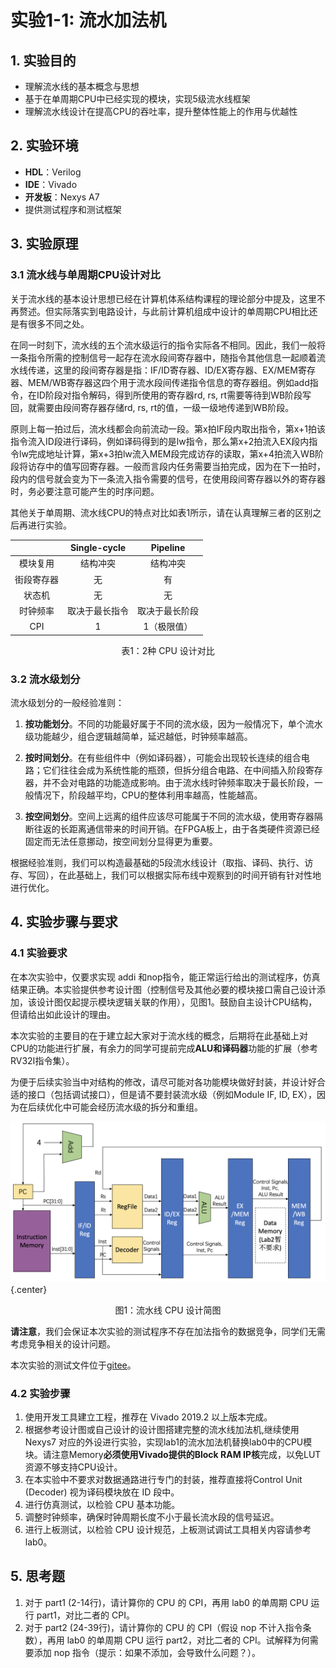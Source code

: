 # 实验1-1: 流水加法机

## 1. 实验目的

- 理解流水线的基本概念与思想
- 基于在单周期CPU中已经实现的模块，实现5级流水线框架
- 理解流水线设计在提高CPU的吞吐率，提升整体性能上的作用与优越性

## 2. 实验环境

- **HDL**：Verilog
- **IDE**：Vivado
- **开发板**：Nexys A7
- 提供测试程序和测试框架

## 3. 实验原理

### 3.1 流水线与单周期CPU设计对比

关于流水线的基本设计思想已经在计算机体系结构课程的理论部分中提及，这里不再赘述。但实际落实到电路设计，与此前计算机组成中设计的单周期CPU相比还是有很多不同之处。

在同一时刻下，流水线的五个流水级运行的指令实际各不相同。因此，我们一般将一条指令所需的控制信号一起存在流水段间寄存器中，随指令其他信息一起顺着流水线传递，这里的段间寄存器是指：IF/ID寄存器、ID/EX寄存器、EX/MEM寄存器、MEM/WB寄存器这四个用于流水段间传递指令信息的寄存器组。例如add指令，在ID阶段对指令解码，得到所使用的寄存器rd, rs, rt需要等待到WB阶段写回，就需要由段间寄存器存储rd, rs, rt的值，一级一级地传递到WB阶段。

原则上每一拍过后，流水线都会向前流动一段。第x拍IF段内取出指令，第x+1拍该指令流入ID段进行译码，例如译码得到的是lw指令，那么第x+2拍流入EX段内指令lw完成地址计算，第x+3拍lw流入MEM段完成访存的读取，第x+4拍流入WB阶段将访存中的值写回寄存器。一般而言段内任务需要当拍完成，因为在下一拍时，段内的信号就会变为下一条流入指令需要的信号，在使用段间寄存器以外的寄存器时，务必要注意可能产生的时序问题。

其他关于单周期、流水线CPU的特点对比如表1所示，请在认真理解三者的区别之后再进行实验。

<center>

|            |  Single-cycle  |    Pipeline    |
| :--------: | :------------: | :------------: |
|  模块复用   |    结构冲突     |    结构冲突    |
| 街段寄存器  |       无       |       有       |
|   状态机   |       无       |       无       |
|  时钟频率   |  取决于最长指令  | 取决于最长阶段 |
|    CPI    |       1        |  1（极限值）   |

</center>

<p style="text-align: center;">表1：2种 CPU 设计对比</p>

### 3.2 流水级划分

流水级划分的一般经验准则：

1.  **按功能划分**。不同的功能最好属于不同的流水级，因为一般情况下，单个流水级功能越少，组合逻辑越简单，延迟越低，时钟频率越高。

2.  **按时间划分**。在有些组件中（例如译码器），可能会出现较长连续的组合电路；它们往往会成为系统性能的瓶颈，但拆分组合电路、在中间插入阶段寄存器，并不会对电路的功能造成影响。由于流水线时钟频率取决于最长阶段，一般情况下，阶段越平均，CPU的整体利用率越高，性能越高。

3.  **按空间划分**。空间上远离的组件应该尽可能属于不同的流水级，使用寄存器隔断往返的长距离通信带来的时间开销。在FPGA板上，由于各类硬件资源已经固定而无法任意挪动，按空间划分显得更为重要。

根据经验准则，我们可以构造最基础的5段流水线设计（取指、译码、执行、访存、写回），在此基础上，我们可以根据实际布线中观察到的时间开销有针对性地进行优化。

## 4. 实验步骤与要求

### 4.1 实验要求

在本次实验中，仅要求实现 addi 和nop指令，能正常运行给出的测试程序，仿真结果正确。本实验提供参考设计图（控制信号及其他必要的模块接口需自己设计添加，该设计图仅起提示模块逻辑关联的作用），见图1。鼓励自主设计CPU结构，但请给出如此设计的理由。

本次实验的主要目的在于建立起大家对于流水线的概念，后期将在此基础上对CPU的功能进行扩展，有余力的同学可提前完成**ALU和译码器**功能的扩展（参考RV32I指令集）。

为便于后续实验当中对结构的修改，请尽可能对各功能模块做好封装，并设计好合适的接口（包括调试接口），但是请不要封装流水级（例如Module IF, ID, EX），因为在后续优化中可能会经历流水级的拆分和重组。

![流水线CPU设计简图](pic/lab1-pipeline.png){.center}

<p style="text-align: center;">图1：流水线 CPU 设计简图</p>

**请注意**，我们会保证本次实验的测试程序不存在加法指令的数据竞争，同学们无需考虑竞争相关的设计问题。

本次实验的测试文件位于[gitee](https://gitee.com/zjusec/sys2lab-21fall/tree/master/coe/lab1-1)。

### 4.2 实验步骤

1.  使用开发工具建立工程，推荐在 Vivado 2019.2 以上版本完成。
2.  根据参考设计图或自己设计的设计图搭建完整的流水线加法机,继续使用 Nexys7 对应的外设进行实验，实现lab1的流水加法机替换lab0中的CPU模块。请注意Memory**必须使用Vivado提供的Block RAM IP核**完成，以免LUT资源不够支持CPU设计。
3.  在本实验中不要求对数据通路进行专门的封装，推荐直接将Control Unit (Decoder) 视为译码模块放在 ID 段中。
4.  进行仿真测试，以检验 CPU 基本功能。
5.  调整时钟频率，确保时钟周期长度不小于最长流水段的信号延迟。
6.  进行上板测试，以检验 CPU 设计规范，上板测试调试工具相关内容请参考lab0。

## 5. 思考题

1. 对于 part1 (2-14行)，请计算你的 CPU 的 CPI，再用 lab0 的单周期 CPU 运行 part1，对比二者的 CPI。
2. 对于 part2 (24-39行)，请计算你的 CPU 的 CPI（假设 nop 不计入指令条数），再用 lab0 的单周期 CPU 运行 part2，对比二者的 CPI。试解释为何需要添加 nop 指令（提示：如果不添加，会导致什么问题？）。
